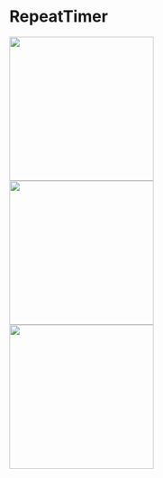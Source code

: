 # RepeatTimer

<img src="https://user-images.githubusercontent.com/273092/54488656-e3eb3a80-48e7-11e9-8c7c-42844a0aba7a.png" width="256"><img src="https://user-images.githubusercontent.com/273092/54488689-46443b00-48e8-11e9-837b-dff08d397ccd.png" width="256"><img src="https://user-images.githubusercontent.com/273092/54488815-8d7efb80-48e9-11e9-81f8-1b324f1fec8c.png" width="256">

